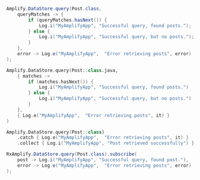 <amplify-block-switcher>
<amplify-block name="Java">

```java
Amplify.DataStore.query(Post.class,
    queryMatches -> {
        if (queryMatches.hasNext()) {
            Log.i("MyAmplifyApp", "Successful query, found posts.");
        } else {
            Log.i("MyAmplifyApp", "Successful query, but no posts.");
        }
    },
    error -> Log.e("MyAmplifyApp",  "Error retrieving posts", error)
);
```

</amplify-block>
<amplify-block name="Kotlin - Callbacks">

```kotlin
Amplify.DataStore.query(Post::class.java,
    { matches ->
        if (matches.hasNext()) {
            Log.i("MyAmplifyApp", "Successful query, found posts.")
        } else {
            Log.i("MyAmplifyApp", "Successful query, but no posts.")
        }
    },
    { Log.e("MyAmplifyApp",  "Error retrieving posts", it) }
)
```

</amplify-block>
<amplify-block name="Kotlin - Flow (Beta)">

```kotlin
Amplify.DataStore.query(Post::class)
    .catch { Log.e("MyAmplifyApp",  "Error retrieving posts", it) }
    .collect { Log.i("MyAmplifyApp", "Post retrieved successfully") }
```

</amplify-block>
<amplify-block name="RxJava">

```java
RxAmplify.DataStore.query(Post.class).subscribe(
    post -> Log.i("MyAmplifyApp", "Successful query, found post."),
    error -> Log.e("MyAmplifyApp",  "Error retrieving posts", error)
);
```

</amplify-block>
</amplify-block-switcher>
